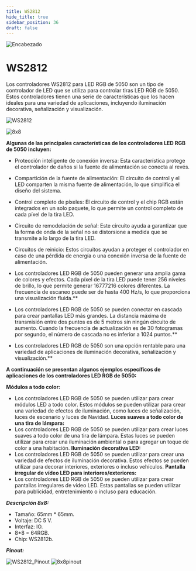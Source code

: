 ```yaml
---
title: WS2812
hide_title: true
sidebar_position: 36
draft: false
---
```

![Encabezado](https://firebasestorage.googleapis.com/v0/b/modulo-b3e1a.appspot.com/o/General%2Fimagenes%2Flogo%20sena%202.png?alt=media&token=f8400ade-f50e-4175-8ff1-d69a8bc9a180&_gl=1*1b8f15f*_ga*MTE3MTQwMjUxOS4xNjk2MjYzMDI3*_ga_CW55HF8NVT*MTY5NjI3NDM1NS4yLjEuMTY5NjI3NTE4My4zMS4wLjA.)

# **WS2812**

Los controladores WS2812 para LED RGB de 5050 son un tipo de controlador de LED que se utiliza para controlar tiras LED RGB de 5050. Estos controladores tienen una serie de características que los hacen ideales para una variedad de aplicaciones, incluyendo iluminación decorativa, señalización y visualización.

![WS2812](https://firebasestorage.googleapis.com/v0/b/modulo-b3e1a.appspot.com/o/General%2Fimagenes%2FRepositorio%2FWS2812.webp?alt=media&token=5e2ce2a6-32c7-477b-b4c8-cc08e570c8ac)

![8x8](https://firebasestorage.googleapis.com/v0/b/modulo-b3e1a.appspot.com/o/General%2Fimagenes%2FRepositorio%2F8x8.webp?alt=media&token=42b64793-4ab5-4b66-8bfc-4d6e9750823f)

**Algunas de las principales características de los controladores LED RGB de 5050 incluyen:**

* Protección inteligente de conexión inversa: Esta característica protege el controlador de daños si la fuente de alimentación se conecta al revés.
* Compartición de la fuente de alimentación: El circuito de control y el LED comparten la misma fuente de alimentación, lo que simplifica el diseño del sistema.
* Control completo de píxeles: El circuito de control y el chip RGB están integrados en un solo paquete, lo que permite un control completo de cada píxel de la tira LED.
* Circuito de remodelación de señal: Este circuito ayuda a garantizar que la forma de onda de la señal no se distorsione a medida que se transmite a lo largo de la tira LED.
* Circuitos de reinicio: Estos circuitos ayudan a proteger el controlador en caso de una pérdida de energía o una conexión inversa de la fuente de alimentación.

* Los controladores LED RGB de 5050 pueden generar una amplia gama de colores y efectos. Cada píxel de la tira LED puede tener 256 niveles de brillo, lo que permite generar 16777216 colores diferentes. La frecuencia de escaneo puede ser de hasta 400 Hz/s, lo que proporciona una visualización fluida.**

* Los controladores LED RGB de 5050 se pueden conectar en cascada para crear pantallas LED más grandes. La distancia máxima de transmisión entre dos puntos es de 5 metros sin ningún circuito de aumento. Cuando la frecuencia de actualización es de 30 fotogramas por segundo, el número de cascada no es inferior a 1024 puntos.**

* Los controladores LED RGB de 5050 son una opción rentable para una variedad de aplicaciones de iluminación decorativa, señalización y visualización.**

**A continuación se presentan algunos ejemplos específicos de aplicaciones de los controladores LED RGB de 5050:**

**Módulos a todo color:** 
- Los controladores LED RGB de 5050 se pueden utilizar para crear módulos LED a todo color. Estos módulos se pueden utilizar para crear una variedad de efectos de iluminación, como luces de señalización, luces de escenario y luces de Navidad.
**Luces suaves a todo color de una tira de lámpara:** 
- Los controladores LED RGB de 5050 se pueden utilizar para crear luces suaves a todo color de una tira de lámpara. Estas luces se pueden utilizar para crear una iluminación ambiental o para agregar un toque de color a una habitación.
**Iluminación decorativa LED:** 
- Los controladores LED RGB de 5050 se pueden utilizar para crear una variedad de efectos de iluminación decorativa. Estos efectos se pueden utilizar para decorar interiores, exteriores o incluso vehículos.
**Pantalla irregular de vídeo LED para interiores/exteriores:** 
- Los controladores LED RGB de 5050 se pueden utilizar para crear pantallas irregulares de vídeo LED. Estas pantallas se pueden utilizar para publicidad, entretenimiento o incluso para educación.

***Descripción 8x8:***
- Tamaño: 65mm * 65mm.
- Voltaje: DC 5 V.
- Interfaz: IO.
- 8*8 = 64RGB.
- Chip: WS2812b.

***Pinout:***

![WS2812_Pinout](https://firebasestorage.googleapis.com/v0/b/modulo-b3e1a.appspot.com/o/General%2Fimagenes%2FRepositorio%2FWS2812pinout.jpg?alt=media&token=7a3218bb-16d7-44c4-b2e9-5f95a0aa0e4b)
![8x8pinout](https://firebasestorage.googleapis.com/v0/b/modulo-b3e1a.appspot.com/o/General%2Fimagenes%2FRepositorio%2F8x8pinout.webp?alt=media&token=02c8c87b-4a1c-4de4-ab08-730c9db54f35)